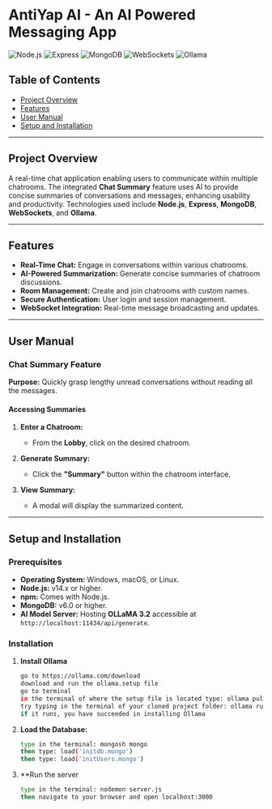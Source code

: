 # AntiYap AI - An AI Powered Messaging App

![Node.js](https://img.shields.io/badge/node.js-v14.0.0-brightgreen.svg)
![Express](https://img.shields.io/badge/express-v4.17.1-lightgrey.svg)
![MongoDB](https://img.shields.io/badge/mongodb-v6.3.0-green.svg)
![WebSockets](https://img.shields.io/badge/WebSockets-Enabled-yellow.svg)
![Ollama](https://img.shields.io/badge/ollama-brightgreen.svg)

## Table of Contents

- [Project Overview](#project-overview)
- [Features](#features)
- [User Manual](#user-manual)
- [Setup and Installation](#setup-and-installation)

---

## Project Overview

A real-time chat application enabling users to communicate within multiple chatrooms. The integrated **Chat Summary** feature uses AI to provide concise summaries of conversations and messages, enhancing usability and productivity. Technologies used include **Node.js**, **Express**, **MongoDB**, **WebSockets**, and **Ollama**.

---

## Features

- **Real-Time Chat:** Engage in conversations within various chatrooms.
- **AI-Powered Summarization:** Generate concise summaries of chatroom discussions.
- **Room Management:** Create and join chatrooms with custom names.
- **Secure Authentication:** User login and session management.
- **WebSocket Integration:** Real-time message broadcasting and updates.

---

## User Manual

### Chat Summary Feature

**Purpose:** Quickly grasp lengthy unread conversations without reading all the messages.

#### Accessing Summaries

1. **Enter a Chatroom:**
   - From the **Lobby**, click on the desired chatroom.

2. **Generate Summary:**
   - Click the **"Summary"** button within the chatroom interface.

3. **View Summary:**
   - A modal will display the summarized content.

---

## Setup and Installation

### Prerequisites

- **Operating System:** Windows, macOS, or Linux.
- **Node.js:** v14.x or higher.
- **npm:** Comes with Node.js.
- **MongoDB:** v6.0 or higher.
- **AI Model Server:** Hosting **OLLaMA 3.2** accessible at `http://localhost:11434/api/generate`.

### Installation

1. **Install Ollama**

   ```bash
   go to https://ollama.com/download
   download and run the ollama.setup file
   go to terminal
   in the terminal of where the setup file is located type: ollama pull llama3.2
   try typing in the terminal of your cloned project folder: ollama run llama3.2:latest
   if it runs, you have succeeded in installing Ollama

2. **Load the Database:**
   
   ```bash
   type in the terminal: mongosh mongo
   then type: load('initdb.mongo')
   then type: load('initUsers.mongo')
   
3. **Run the server

   ```bash
   type in the terminal: nodemon server.js
   then navigate to your browser and open localhost:3000 
